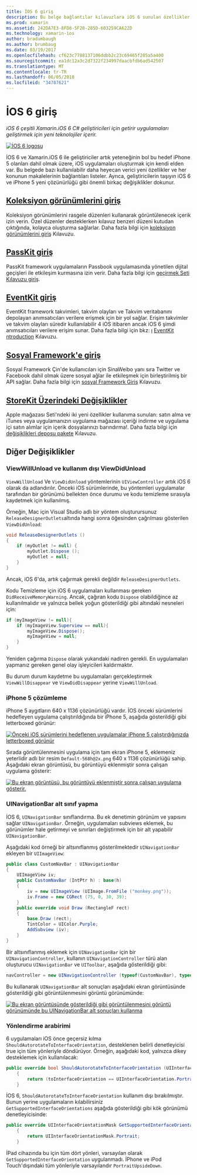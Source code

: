 ```yaml
---
title: İOS 6 giriş
description: Bu belge bağlantılar kılavuzlara iOS 6 sunulan özellikler açıklanmaktadır. Koleksiyon görünümleri, PassKit, sosyal Framework ve StoreKit yapılan değişiklikler tüm ele alınmıştır.
ms.prod: xamarin
ms.assetid: 242DA7E3-8FD8-5F20-285D-603259CA622D
ms.technology: xamarin-ios
author: bradumbaugh
ms.author: brumbaug
ms.date: 03/19/2017
ms.openlocfilehash: cf623c7788137106ddbb2c23c69465f205a5a400
ms.sourcegitcommit: ea1dc12a3c2d7322f234997daacbfdb6ad542507
ms.translationtype: MT
ms.contentlocale: tr-TR
ms.lasthandoff: 06/05/2018
ms.locfileid: "34787621"
---
```

# <a name="introduction-to-ios-6"></a>İOS 6 giriş

_iOS 6 çeşitli Xamarin.iOS 6 C# geliştiricileri için getirir uygulamaları geliştirmek için yeni teknolojiler içerir._

[ ![](images/ios6-large.jpg "İOS 6 logosu")](images/ios6-large.jpg#lightbox)

İOS 6 ve Xamarin.iOS 6 ile geliştiriciler artık yeteneğinin bol bu hedef iPhone 5 olanları dahil olmak üzere, iOS uygulamaları oluşturmak için kendi elden var.
Bu belgede bazı kullanılabilir daha heyecan verici yeni özellikler ve her konunun makalelerinin bağlantıları listeler. Ayrıca, geliştiricilerin taşıyın iOS 6 ve iPhone 5 yeni çözünürlüğü gibi önemli birkaç değişiklikler dokunur.


## <a name="introduction-to-collection-viewsiosuser-interfacecontrolsuicollectionviewmd"></a>[Koleksiyon görünümlerini giriş](~/ios/user-interface/controls/uicollectionview.md)

Koleksiyon görünümlerini rasgele düzenleri kullanarak görüntülenecek içerik izin verin. Özel düzenler desteklerken kılavuz benzeri düzeni kutudan çıktığında, kolayca oluşturma sağlarlar. Daha fazla bilgi için [koleksiyon görünümlerini giriş](~/ios/user-interface/controls/uicollectionview.md) [](~/ios/user-interface/controls/uicollectionview.md)Kılavuzu.


## <a name="introduction-to-passkitiosplatformpasskitmd"></a>[PassKit giriş](~/ios/platform/passkit.md)

PassKit framework uygulamaların Passbook uygulamasında yönetilen dijital geçişleri ile etkileşim kurmasına izin verir. Daha fazla bilgi için [geçirmek Seti Kılavuzu giriş](~/ios/platform/passkit.md).


##  <a name="introduction-to-eventkitiosplatformeventkitmd"></a>[EventKit giriş](~/ios/platform/eventkit.md)

EventKit framework takvimleri, takvim olayları ve Takvim veritabanını depolayan anımsatıcıları verilere erişmek için bir yol sağlar. Erişim takvimler ve takvim olayları süredir kullanılabilir 4 iOS itibaren ancak iOS 6 şimdi anımsatıcıları verilere erişim sunar. Daha fazla bilgi için bkz: [ı](~/ios/platform/eventkit.md) [EventKit ntroduction](~/ios/platform/eventkit.md) Kılavuzu.


##  <a name="introduction-to-the-social-frameworkiosplatformsocial-frameworkmd"></a>[Sosyal Framework'e giriş](~/ios/platform/social-framework.md)

Sosyal Framework Çin'de kullanıcıları için SinaWeibo yanı sıra Twitter ve Facebook dahil olmak üzere sosyal ağlar ile etkileşmek için birleştirilmiş bir API sağlar. Daha fazla bilgi için [sosyal Framework Giriş](~/ios/platform/social-framework.md) Kılavuzu.


##  <a name="changes-to-storekitchanges-to-storekitmd"></a>[StoreKit Üzerindeki Değişiklikler](changes-to-storekit.md)

Apple mağazası Seti'ndeki iki yeni özellikler kullanıma sunulan: satın alma ve iTunes veya uygulamanızın uygulama mağazası içeriği indirme ve uygulama içi satın alımlar için içerik dosyalarınızı barındırma!. Daha fazla bilgi için [değişiklikleri deposu pakete](changes-to-storekit.md) Kılavuzu.


## <a name="other-changes"></a>Diğer Değişiklikler


### <a name="viewwillunload-and-viewdidunload-deprecated"></a>ViewWillUnload ve kullanım dışı ViewDidUnload

`ViewWillUnload` Ve `ViewDidUnload` yöntemlerinin `UIViewController` artık iOS 6 olarak da adlandırılır. Önceki iOS sürümlerinde, bu yöntemleri uygulamalar tarafından bir görünümü bellekten önce durumu ve kodu temizleme sırasıyla kaydetmek için kullanılmış.

Örneğin, Mac için Visual Studio adlı bir yöntem oluşturursunuz `ReleaseDesignerOutlets`altında hangi sonra öğesinden çağrılması gösterilen `ViewDidUnload`:

```csharp
void ReleaseDesignerOutlets ()
{
    if (myOutlet != null) {
        myOutlet.Dispose ();
        myOutlet = null;
    }
}
```

Ancak, iOS 6'da, artık çağırmak gerekli değildir `ReleaseDesignerOutlets`.   
   
   
   
Kodu Temizleme için iOS 6 uygulamaları kullanması gereken `DidReceiveMemoryWarning`. Ancak, çağıran kodu `Dispose` olabildiğince az kullanılmalıdır ve yalnızca bellek yoğun gösterildiği gibi altındaki nesneleri için:

```csharp
if (myImageView != null){
    if (myImageView.Superview == null){
        myImageView.Dispose();
        myImageView = null;
    }
}
```

Yeniden çağırma `Dispose` olarak yukarıdaki nadiren gerekli. En uygulamaları yapmanız gereken genel olay işleyicileri kaldırmaktır.

Bu durum durum kaydetme bu uygulamaları gerçekleştirmek `ViewWillDisappear` ve `ViewDidDisappear` yerine `ViewWillUnload`.


### <a name="iphone-5-resolution"></a>iPhone 5 çözümleme

iPhone 5 aygıtların 640 x 1136 çözünürlüğü vardır. İOS önceki sürümlerini hedefleyen uygulama çalıştırıldığında bir iPhone 5, aşağıda gösterildiği gibi letterboxed görünür:

 [![](images/01-letterboxed.png "Önceki iOS sürümlerini hedeflenen uygulamalar iPhone 5 çalıştırdığınızda letterboxed görünür")](images/01-letterboxed.png#lightbox)

Sırada görüntülenmesini uygulama için tam ekran iPhone 5, eklemeniz yeterlidir adlı bir resim `Default-568h@2x.png` 640 x 1136 çözünürlüğü sahip. Aşağıdaki ekran görüntüsü, bu görüntüyü eklenmiştir sonra çalışan uygulama gösterir:

 [![](images/02-fullscreen.png "Bu ekran görüntüsü, bu görüntüyü eklenmiştir sonra çalışan uygulama gösterir.")](images/02-fullscreen.png#lightbox)

### <a name="subclassing-uinavigationbar"></a>UINavigationBar alt sınıf yapma

İOS 6, `UINavigationBar` sınıflandırma. Bu ek denetimin görünüm ve yapısını sağlar `UINavigationBar`. Örneğin, uygulamaları subviews eklemek, bu görünümler hale getirmeyi ve sınırları değiştirmek için bir alt yapabilir `UINavigationBar`.

Aşağıdaki kod örneği bir altsınıflanmış gösterilmektedir `UINavigationBar` ekleyen bir `UIImageView`:

```csharp
public class CustomNavBar : UINavigationBar
{
    UIImageView iv;
    public CustomNavBar (IntPtr h) : base(h)
    {
        iv = new UIImageView (UIImage.FromFile ("monkey.png"));
        iv.Frame = new CGRect (75, 0, 30, 39);
    }
    public override void Draw (RectangleF rect)
    {
        base.Draw (rect);
        TintColor = UIColor.Purple;
        AddSubview (iv);
    }
}
```

Bir altsınıflanmış eklemek için `UINavigationBar` için bir `UINavigationController`, kullanın `UINavigationController` türü alan oluşturucu `UINavigationBar` ve `UIToolbar`, aşağıda gösterildiği gibi:

```csharp
navController = new UINavigationController (typeof(CustomNavBar), typeof(UIToolbar));
```

Bu kullanarak `UINavigationBar` alt sonuçları aşağıdaki ekran görüntüsünde gösterildiği gibi görüntülenmesini görüntü görünümünde:

 [![](images/03-navbar.png "Bu ekran görüntüsünde gösterildiği gibi görüntülenmesini görüntü görünümünde bu UINavigationBar alt sonuçları kullanma")](images/03-navbar.png#lightbox)

### <a name="interface-orientation"></a>Yönlendirme arabirimi

6 uygulamaları iOS önce geçersiz kılma `ShouldAutorotateToInterfaceOrientation`, desteklenen belirli denetleyicisi true için tüm yönleriyle döndürüyor. Örneğin, aşağıdaki kod, yalnızca dikey desteklemek için kullanılacak:

```csharp
public override bool ShouldAutorotateToInterfaceOrientation (UIInterfaceOrientation toInterfaceOrientation)
    {
        return (toInterfaceOrientation == UIInterfaceOrientation.Portrait);
    }
```

İOS 6, `ShouldAutorotateToInterfaceOrientation` kullanım dışı bırakılmıştır.
Bunun yerine uygulamaların kılabilirsiniz `GetSupportedInterfaceOrientations` aşağıda gösterildiği gibi kök görünümü denetleyicisinde:

```csharp
public override UIInterfaceOrientationMask GetSupportedInterfaceOrientations ()
    {
        return UIInterfaceOrientationMask.Portrait;
    }
```

İPad cihazında bu için tüm dört yönleri, varsayılan olarak `GetSupportedInterfaceOrientation` uygulanmadı. İPhone ve iPod Touch'dışındaki tüm yönleriyle varsayılandır `PortraitUpsideDown`.
